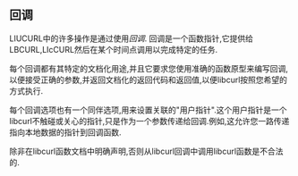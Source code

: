
## 回调

LIUCURL中的许多操作是通过使用*回调*. 回调是一个函数指针,它提供给LBCURL,LIcCURL然后在某个时间点调用以完成特定的任务.

每个回调都有其特定的文档化用途,并且它要求您使用准确的函数原型来编写回调,以便接受正确的参数,并返回文档化的返回代码和返回值,以便libcurl按照您希望的方式执行.

每个回调选项也有一个同伴选项,用来设置关联的"用户指针".这个用户指针是一个libcurl不触碰或关心的指针,只是作为一个参数传递给回调.例如,这允许您一路传递指向本地数据的指针到回调函数.

除非在libcurl函数文档中明确声明,否则从libcurl回调中调用libcurl函数是不合法的.
